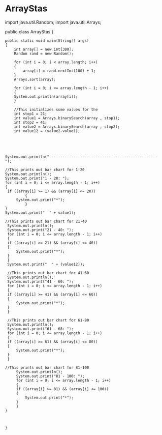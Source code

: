# ArrayStas

import java.util.Random;
import java.util.Arrays;

public class ArrayStas 
{
	

	public static void main(String[] args)
	{
		int array[] = new int[300];
		Random rand = new Random();
		
		for (int i = 0; i < array.length; i++)
		{
		    array[i] = rand.nextInt(100) + 1;
		}
		Arrays.sort(array);
	
		for (int i = 0; i <= array.length - 1; i++)
		{
		System.out.println(array[i]);
		}
		
		//This initializes some values for the 
		int stop1 = 21;
		int value1 = Arrays.binarySearch(array , stop1);
		int stop2 = 41;
		int value2 = Arrays.binarySearch(array , stop2);
		int value12 = (value2-value1);
		
		
		
		
		
	System.out.println("-------------------------------------------------");
	
	//This prints out bar chart for 1-20
	System.out.println();
	System.out.print("1 - 20: ");
	for (int i = 0; i <= array.length - 1; i++)
	{
	 if ((array[i] >= 1) && (array[i] <= 20))
			 {
		 System.out.print("*");
			 }
	}
	System.out.print("  " + value1);
	
	//This prints out bar chart for 21-40 
	 System.out.println();
	 System.out.print("21 - 40: "); 
	 for (int i = 0; i <= array.length - 1; i++)
	 {
	 if ((array[i] >= 21) && (array[i] <= 40))
	 {
		 System.out.print("*");
	 }
	 }
	 System.out.print("  " + (value12));
	 
	 //This prints out bar chart for 41-60
	 System.out.println();
	 System.out.print("41 - 60: "); 
	 for (int i = 0; i <= array.length - 1; i++)
	 {
	 if ((array[i] >= 41) && (array[i] <= 60))
	 {
		 System.out.print("*");
	 }
	 }
	 
	 //This prints out bar chart for 61-80
	 System.out.println();
	 System.out.print("61 - 68: "); 
	 for (int i = 0; i <= array.length - 1; i++)
	 {
	 if ((array[i] >= 61) && (array[i] <= 80))
	 {
		 System.out.print("*");
	 }
	 }
	 
	//This prints out bar chart for 81-100
		 System.out.println();
		 System.out.print("81 - 100: "); 
		 for (int i = 0; i <= array.length - 1; i++)
		 {
		 if ((array[i] >= 81) && (array[i] <= 100))
		 {
			 System.out.print("*");
		 }
		 }
	}
	
	
	
	}
